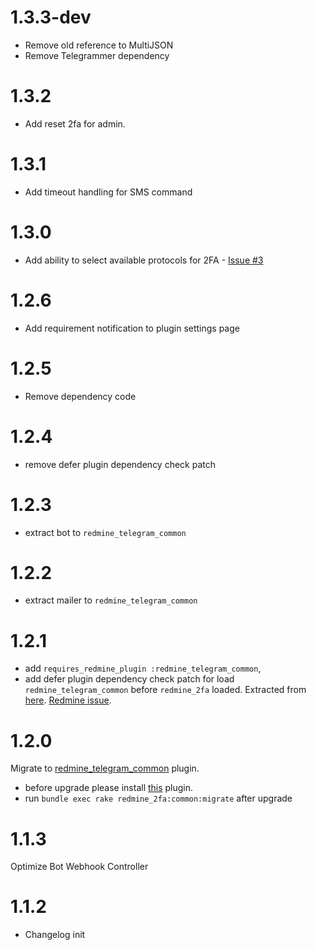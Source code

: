 # 1.3.3-dev

* Remove old reference to MultiJSON
* Remove Telegrammer dependency

# 1.3.2

* Add reset 2fa for admin.

# 1.3.1

* Add timeout handling for SMS command

# 1.3.0

* Add ability to select available protocols for 2FA - [Issue #3](https://github.com/centosadmin/redmine_2fa/issues/3)

# 1.2.6
* Add requirement notification to plugin settings page
# 1.2.5

* Remove dependency code

# 1.2.4

* remove defer plugin dependency check patch

# 1.2.3

* extract bot to `redmine_telegram_common`

# 1.2.2

* extract mailer to `redmine_telegram_common`

# 1.2.1

* add `requires_redmine_plugin :redmine_telegram_common`,
* add defer plugin dependency check patch for load `redmine_telegram_common` before `redmine_2fa` loaded. Extracted from [here](https://github.com/michaelkrupp-redmine/redmine_pluginloader). [Redmine issue](http://www.redmine.org/issues/6324#change-73605).

# 1.2.0

Migrate to [redmine_telegram_common](https://github.com/centosadmin/redmine_telegram_common) plugin.
* before upgrade please install [this](https://github.com/centosadmin/redmine_telegram_common) plugin.
* run `bundle exec rake redmine_2fa:common:migrate` after upgrade

# 1.1.3

Optimize Bot Webhook Controller

# 1.1.2
* Changelog init

